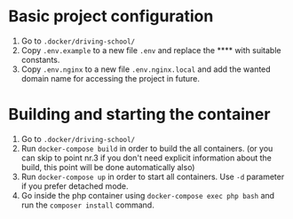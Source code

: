 # Basic project configuration

1. Go to `.docker/driving-school/`
2. Copy `.env.example` to a new file `.env` and replace the **** with suitable constants.
3. Copy `.env.nginx` to a new file `.env.nginx.local` and add the wanted domain name for accessing the project in future.

# Building and starting the container

1. Go to `.docker/driving-school/`
2. Run `docker-compose build` in order to build the all containers. (or you can skip to point nr.3 if you don't need explicit information about the build, this point will be done automatically also)
3. Run `docker-compose up` in order to start all containers. Use `-d` parameter if you prefer detached mode.
4. Go inside the php container using `docker-compose exec php bash` and run the `composer install` command.